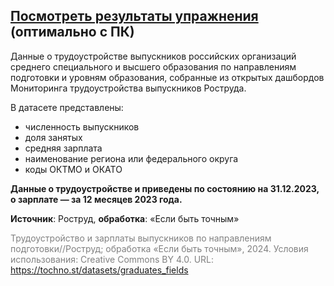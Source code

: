 ## [Посмотреть результаты упражнения](https://mbelveder.github.io/ru_graduates/) (оптимально с ПК)

Данные о трудоустройстве выпускников российских организаций среднего специального и высшего образования по направлениям подготовки и уровням образования, собранные из открытых дашбордов Мониторинга трудоустройства выпускников Роструда.

В датасете представлены:

- численность выпускников
- доля занятых
- средняя зарплата
- наименование региона или федерального округа
- коды ОКТМО и ОКАТО

__Данные о трудоустройстве и приведены по состоянию на 31.12.2023, о зарплате — за 12 месяцев 2023 года.__

__Источник__: Роструд, __обработка__: «Если быть точным»

<font color="gray">Трудоустройство и зарплаты выпускников по направлениям подготовки//Роструд; обработка «Если быть точным», 2024. Условия использования: Creative Commons BY 4.0. URL: https://tochno.st/datasets/graduates_fields</font>